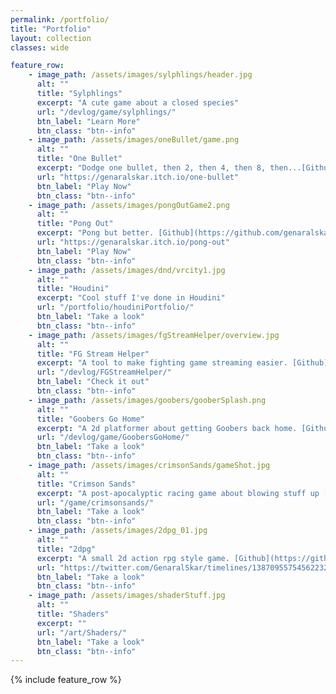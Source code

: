 ```yaml
---
permalink: /portfolio/
title: "Portfolio"
layout: collection
classes: wide

feature_row:
    - image_path: /assets/images/sylphlings/header.jpg
      alt: ""
      title: "Sylphlings"
      excerpt: "A cute game about a closed species"
      url: "/devlog/game/sylphlings/"
      btn_label: "Learn More"
      btn_class: "btn--info"
    - image_path: /assets/images/oneBullet/game.png
      alt: ""
      title: "One Bullet"
      excerpt: "Dodge one bullet, then 2, then 4, then 8, then...[Github](https://github.com/genaralskar/OneBullet)"
      url: "https://genaralskar.itch.io/one-bullet"
      btn_label: "Play Now"
      btn_class: "btn--info"
    - image_path: /assets/images/pongOutGame2.png
      alt: ""
      title: "Pong Out"
      excerpt: "Pong but better. [Github](https://github.com/genaralskar/Pong-Out)"
      url: "https://genaralskar.itch.io/pong-out"
      btn_label: "Play Now"
      btn_class: "btn--info"
    - image_path: /assets/images/dnd/vrcity1.jpg
      alt: ""
      title: "Houdini"
      excerpt: "Cool stuff I've done in Houdini"
      url: "/portfolio/houdiniPortfolio/"
      btn_label: "Take a look"
      btn_class: "btn--info"
    - image_path: /assets/images/fgStreamHelper/overview.jpg
      alt: ""
      title: "FG Stream Helper"
      excerpt: "A tool to make fighting game streaming easier. [Github](https://github.com/genaralskar/FG-Stream-Helper)"
      url: "/devlog/FGStreamHelper/"
      btn_label: "Check it out"
      btn_class: "btn--info"
    - image_path: /assets/images/goobers/gooberSplash.png
      alt: ""
      title: "Goobers Go Home"
      excerpt: "A 2d platformer about getting Goobers back home. [Github](https://github.com/genaralskar/Personal-Projects/tree/UnityStuff/Unity%20Projects/2D%20platformer)"
      url: "/devlog/game/GoobersGoHome/"
      btn_label: "Take a look"
      btn_class: "btn--info"
    - image_path: /assets/images/crimsonSands/gameShot.jpg
      alt: ""
      title: "Crimson Sands"
      excerpt: "A post-apocalyptic racing game about blowing stuff up [Github](https://github.com/genaralskar/Crimson-Sands)"
      url: "/game/crimsonsands/"
      btn_label: "Take a look"
      btn_class: "btn--info"
    - image_path: /assets/images/2dpg_01.jpg
      alt: ""
      title: "2dpg"
      excerpt: "A small 2d action rpg style game. [Github](https://github.com/genaralskar/Personal-Projects/tree/UnityStuff/Unity%20Projects/2dpg)"
      url: "https://twitter.com/GenaralSkar/timelines/1387095575456223232"
      btn_label: "Take a look"
      btn_class: "btn--info"
    - image_path: /assets/images/shaderStuff.jpg
      alt: ""
      title: "Shaders"
      excerpt: ""
      url: "/art/Shaders/"
      btn_label: "Take a look"
      btn_class: "btn--info"
---
```


{% include feature_row %}
